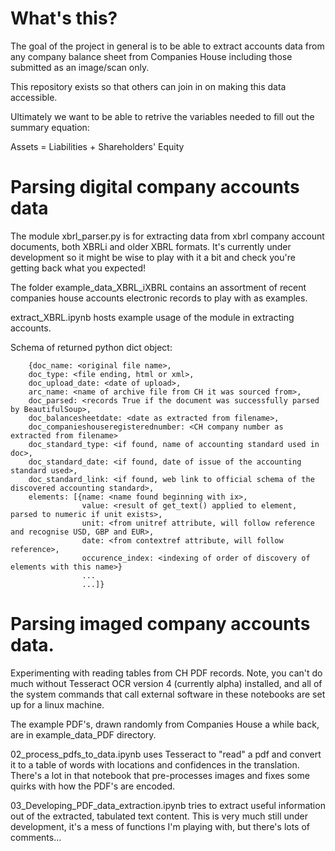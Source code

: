 # What's this?

The goal of the project in general is to be able to extract accounts
data from any company balance sheet from Companies House including those
submitted as an image/scan only.  

This repository exists so that others can join in on making this data
accessible.

Ultimately we want to be able to retrive the variables needed to fill
out the summary equation:

Assets = Liabilities + Shareholders' Equity


# Parsing digital company accounts data

The module xbrl_parser.py is for extracting data from xbrl company
account documents, both XBRLi and older XBRL formats.  It's currently
under development so it might be wise to play with it a bit and check
you're getting back what you expected!

The folder example_data_XBRL_iXBRL contains an assortment of recent
companies house accounts electronic records to play with as examples.

extract_XBRL.ipynb hosts example usage of the module in extracting
accounts.

Schema of returned python dict object:

```
	{doc_name: <original file name>,
	doc_type: <file ending, html or xml>,
	doc_upload_date: <date of upload>,
	arc_name: <name of archive file from CH it was sourced from>,
	doc_parsed: <records True if the document was successfully parsed by BeautifulSoup>,
	doc_balancesheetdate: <date as extracted from filename>,
	doc_companieshouseregisterednumber: <CH company number as extracted from filename>
	doc_standard_type: <if found, name of accounting standard used in doc>,
	doc_standard_date: <if found, date of issue of the accounting standard used>,
	doc_standard_link: <if found, web link to official schema of the discovered accounting standard>,
	elements: [{name: <name found beginning with ix>,
				value: <result of get_text() applied to element, parsed to numeric if unit exists>,
				unit: <from unitref attribute, will follow reference and recognise USD, GBP and EUR>,
				date: <from contextref attribute, will follow reference>,
				occurence_index: <indexing of order of discovery of elements with this name>}
				...
				...]}
```

# Parsing imaged company accounts data.

Experimenting with reading tables from CH PDF records.  Note, you can't
do much without Tesseract OCR version 4 (currently alpha) installed, and
all of the system commands that call external software in these notebooks
are set up for a linux machine.

The example PDF's, drawn randomly from Companies House a while back, are
in example_data_PDF directory.

02_process_pdfs_to_data.ipynb uses Tesseract to "read" a pdf and convert it
to a table of words with locations and confidences in the translation.  
There's a lot in that notebook that  pre-processes images and fixes
some quirks with how the PDF's are encoded.

03_Developing_PDF_data_extraction.ipynb tries to extract useful 
information out of the extracted, tabulated text content.  This is very
much still under development, it's a mess of functions I'm playing with,
but there's lots of comments...


